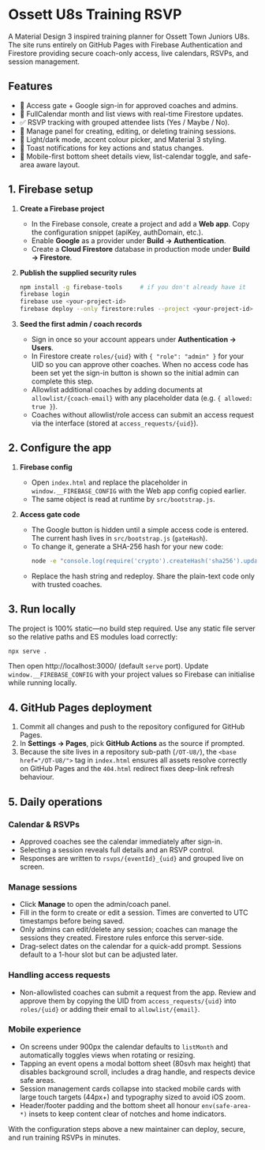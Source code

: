 # Ossett U8s Training RSVP

A Material Design 3 inspired training planner for Ossett Town Juniors U8s. The
site runs entirely on GitHub Pages with Firebase Authentication and Firestore
providing secure coach-only access, live calendars, RSVPs, and session
management.

## Features

- 🔐 Access gate + Google sign-in for approved coaches and admins.
- 📆 FullCalendar month and list views with real-time Firestore updates.
- ✅ RSVP tracking with grouped attendee lists (Yes / Maybe / No).
- 📝 Manage panel for creating, editing, or deleting training sessions.
- 🎨 Light/dark mode, accent colour picker, and Material 3 styling.
- 🚦 Toast notifications for key actions and status changes.
- 📱 Mobile-first bottom sheet details view, list-calendar toggle, and safe-area aware layout.

## 1. Firebase setup

1. **Create a Firebase project**
   - In the Firebase console, create a project and add a **Web app**. Copy the
     configuration snippet (apiKey, authDomain, etc.).
   - Enable **Google** as a provider under **Build → Authentication**.
   - Create a **Cloud Firestore** database in production mode under
     **Build → Firestore**.

2. **Publish the supplied security rules**
   ```bash
   npm install -g firebase-tools     # if you don't already have it
   firebase login
   firebase use <your-project-id>
   firebase deploy --only firestore:rules --project <your-project-id> --source rules/firestore.rules
   ```

3. **Seed the first admin / coach records**
   - Sign in once so your account appears under **Authentication → Users**.
   - In Firestore create `roles/{uid}` with `{ "role": "admin" }` for your UID
     so you can approve other coaches.
     When no access code has been set yet the sign-in button is shown so the
     initial admin can complete this step.
   - Allowlist additional coaches by adding documents at
     `allowlist/{coach-email}` with any placeholder data (e.g. `{ allowed: true }`).
   - Coaches without allowlist/role access can submit an access request via the
     interface (stored at `access_requests/{uid}`).

## 2. Configure the app

1. **Firebase config**
   - Open `index.html` and replace the placeholder in
     `window.__FIREBASE_CONFIG` with the Web app config copied earlier.
   - The same object is read at runtime by `src/bootstrap.js`.

2. **Access gate code**
   - The Google button is hidden until a simple access code is entered. The
     current hash lives in `src/bootstrap.js` (`gateHash`).
   - To change it, generate a SHA-256 hash for your new code:
     ```bash
     node -e "console.log(require('crypto').createHash('sha256').update('my-new-code').digest('hex'))"
     ```
   - Replace the hash string and redeploy. Share the plain-text code only with
     trusted coaches.

## 3. Run locally

The project is 100% static—no build step required. Use any static file server
so the relative paths and ES modules load correctly:

```bash
npx serve .
```

Then open http://localhost:3000/ (default `serve` port). Update
`window.__FIREBASE_CONFIG` with your project values so Firebase can initialise
while running locally.

## 4. GitHub Pages deployment

1. Commit all changes and push to the repository configured for GitHub Pages.
2. In **Settings → Pages**, pick **GitHub Actions** as the source if prompted.
3. Because the site lives in a repository sub-path (`/OT-U8/`), the
   `<base href="/OT-U8/">` tag in `index.html` ensures all assets resolve
   correctly on GitHub Pages and the `404.html` redirect fixes deep-link refresh
   behaviour.

## 5. Daily operations

### Calendar & RSVPs
- Approved coaches see the calendar immediately after sign-in.
- Selecting a session reveals full details and an RSVP control.
- Responses are written to `rsvps/{eventId}_{uid}` and grouped live on screen.

### Manage sessions
- Click **Manage** to open the admin/coach panel.
- Fill in the form to create or edit a session. Times are converted to UTC
  timestamps before being saved.
- Only admins can edit/delete any session; coaches can manage the sessions they
  created. Firestore rules enforce this server-side.
- Drag-select dates on the calendar for a quick-add prompt. Sessions default to
  a 1-hour slot but can be adjusted later.

### Handling access requests
- Non-allowlisted coaches can submit a request from the app. Review and approve
  them by copying the UID from `access_requests/{uid}` into `roles/{uid}` or
  adding their email to `allowlist/{email}`.

### Mobile experience
- On screens under 900px the calendar defaults to `listMonth` and automatically
  toggles views when rotating or resizing.
- Tapping an event opens a modal bottom sheet (80svh max height) that disables
  background scroll, includes a drag handle, and respects device safe areas.
- Session management cards collapse into stacked mobile cards with large touch
  targets (44px+) and typography sized to avoid iOS zoom.
- Header/footer padding and the bottom sheet all honour `env(safe-area-*)`
  insets to keep content clear of notches and home indicators.

With the configuration steps above a new maintainer can deploy, secure, and run
training RSVPs in minutes.
